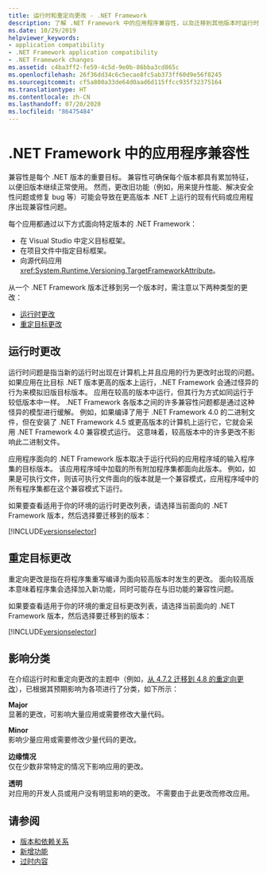 ```yaml
---
title: 运行时和重定向更改 - .NET Framework
description: 了解 .NET Framework 中的应用程序兼容性，以及迁移到其他版本时运行时和重定目标更改对应用程序兼容性的影响。
ms.date: 10/29/2019
helpviewer_keywords:
- application compatibility
- .NET Framework application compatibility
- .NET Framework changes
ms.assetid: c4ba3ff2-fe59-4c5d-9e0b-86bba3cd865c
ms.openlocfilehash: 26f36dd34c6c5ecae8fc5ab373ff60d9e56f8245
ms.sourcegitcommit: cf5a800a33de64d0aad6d115ffcc935f32375164
ms.translationtype: HT
ms.contentlocale: zh-CN
ms.lasthandoff: 07/20/2020
ms.locfileid: "86475484"
---
```

# <a name="application-compatibility-in-the-net-framework"></a>.NET Framework 中的应用程序兼容性

兼容性是每个 .NET 版本的重要目标。 兼容性可确保每个版本都具有累加特征，以便旧版本继续正常使用。 然而，更改旧功能（例如，用来提升性能、解决安全性问题或修复 bug 等）可能会导致在更高版本 .NET 上运行的现有代码或应用程序出现兼容性问题。

每个应用都通过以下方式面向特定版本的 .NET Framework：

- 在 Visual Studio 中定义目标框架。
- 在项目文件中指定目标框架。
- 向源代码应用 <xref:System.Runtime.Versioning.TargetFrameworkAttribute>。

从一个 .NET Framework 版本迁移到另一个版本时，需注意以下两种类型的更改：

- [运行时更改](#runtime-changes)
- [重定目标更改](#retargeting-changes)

## <a name="runtime-changes"></a>运行时更改

运行时问题是指当新的运行时出现在计算机上并且应用的行为更改时出现的问题。 如果应用在比目标 .NET 版本更高的版本上运行，.NET Framework 会通过怪异的行为来模拟旧版目标版本。 应用在较高的版本中运行，但其行为方式如同运行于较低版本中一样。 .NET Framework 各版本之间的许多兼容性问题都是通过这种怪异的模型进行缓解。 例如，如果编译了用于 .NET Framework 4.0 的二进制文件，但在安装了 .NET Framework 4.5 或更高版本的计算机上运行它，它就会采用 .NET Framework 4.0 兼容模式运行。 这意味着，较高版本中的许多更改不影响此二进制文件。

应用程序面向的 .NET Framework 版本取决于运行代码的应用程序域的输入程序集的目标版本。 该应用程序域中加载的所有附加程序集都面向此版本。 例如，如果是可执行文件，则该可执行文件面向的版本就是一个兼容模式，应用程序域中的所有程序集都在这个兼容模式下运行。

如果要查看适用于你的环境的运行时更改列表，请选择当前面向的 .NET Framework 版本，然后选择要迁移到的版本：

[!INCLUDE[versionselector](../../../includes/migration-guide/runtime/versionselector.md)]

## <a name="retargeting-changes"></a>重定目标更改

重定向更改是指在将程序集重写编译为面向较高版本时发生的更改。 面向较高版本意味着程序集会选择加入新功能，同时可能存在与旧功能的兼容性问题。

如果要查看适用于你的环境的重定目标更改列表，请选择当前面向的 .NET Framework 版本，然后选择要迁移到的版本：

[!INCLUDE[versionselector](../../../includes/migration-guide/retargeting/versionselector.md)]

## <a name="impact-classification"></a>影响分类

在介绍运行时和重定向更改的主题中（例如，[从 4.7.2 迁移到 4.8 的重定向更改](retargeting/4.7.2-4.8.md)），已根据其预期影响为各项进行了分类，如下所示：

**Major**\
显著的更改，可影响大量应用或需要修改大量代码。

**Minor**\
影响少量应用或需要修改少量代码的更改。

**边缘情况**\
仅在少数非常特定的情况下影响应用的更改。

**透明**\
对应用的开发人员或用户没有明显影响的更改。 不需要由于此更改而修改应用。

## <a name="see-also"></a>请参阅

- [版本和依赖关系](versions-and-dependencies.md)
- [新增功能](../whats-new/index.md)
- [过时内容](../whats-new/whats-obsolete.md)
